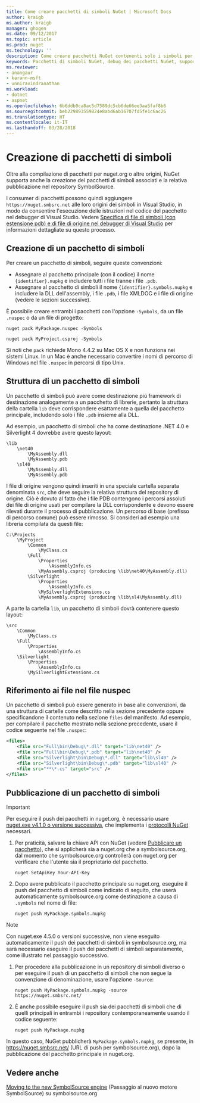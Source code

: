 ```yaml
---
title: Come creare pacchetti di simboli NuGet | Microsoft Docs
author: kraigb
ms.author: kraigb
manager: ghogen
ms.date: 09/12/2017
ms.topic: article
ms.prod: nuget
ms.technology: ''
description: Come creare pacchetti NuGet contenenti solo i simboli per supportare il debug di altri pacchetti NuGet in Visual Studio.
keywords: Pacchetti di simboli NuGet, debug dei pacchetti NuGet, supporto per il debug di NuGet, simboli in pacchetti, convenzioni dei pacchetti di simboli
ms.reviewer:
- anangaur
- karann-msft
- unniravindranathan
ms.workload:
- dotnet
- aspnet
ms.openlocfilehash: 6b6ddb0ca8ac5d7589dc5cb6de66ee3aa5faf8b6
ms.sourcegitcommit: beb229893559824e8abd6ab16707fd5fe1c6ac26
ms.translationtype: HT
ms.contentlocale: it-IT
ms.lasthandoff: 03/28/2018
---
```

# <a name="creating-symbol-packages"></a>Creazione di pacchetti di simboli

Oltre alla compilazione di pacchetti per nuget.org o altre origini, NuGet supporta anche la creazione dei pacchetti di simboli associati e la relativa pubblicazione nel repository SymbolSource.

I consumer di pacchetti possono quindi aggiungere `https://nuget.smbsrc.net` alle loro origini dei simboli in Visual Studio, in modo da consentire l'esecuzione delle istruzioni nel codice del pacchetto nel debugger di Visual Studio. Vedere [Specifica di file di simboli (con estensione pdb) e di file di origine nel debugger di Visual Studio](/visualstudio/debugger/specify-symbol-dot-pdb-and-source-files-in-the-visual-studio-debugger) per informazioni dettagliate su questo processo.

## <a name="creating-a-symbol-package"></a>Creazione di un pacchetto di simboli

Per creare un pacchetto di simboli, seguire queste convenzioni:

- Assegnare al pacchetto principale (con il codice) il nome `{identifier}.nupkg` e includere tutti i file tranne i file `.pdb`.
- Assegnare al pacchetto di simboli il nome `{identifier}.symbols.nupkg` e includere la DLL dell'assembly, i file `.pdb`, i file XMLDOC e i file di origine (vedere le sezioni successive).

È possibile creare entrambi i pacchetti con l'opzione `-Symbols`, da un file `.nuspec` o da un file di progetto:

```cli
nuget pack MyPackage.nuspec -Symbols

nuget pack MyProject.csproj -Symbols
```

Si noti che `pack` richiede Mono 4.4.2 su Mac OS X e non funziona nei sistemi Linux. In un Mac è anche necessario convertire i nomi di percorso di Windows nel file `.nuspec` in percorsi di tipo Unix.

## <a name="symbol-package-structure"></a>Struttura di un pacchetto di simboli

Un pacchetto di simboli può avere come destinazione più framework di destinazione analogamente a un pacchetto di librerie, pertanto la struttura della cartella `lib` deve corrispondere esattamente a quella del pacchetto principale, includendo solo i file `.pdb` insieme alla DLL.

Ad esempio, un pacchetto di simboli che ha come destinazione .NET 4.0 e Silverlight 4 dovrebbe avere questo layout:

    \lib
        \net40
            \MyAssembly.dll
            \MyAssembly.pdb
        \sl40
            \MyAssembly.dll
            \MyAssembly.pdb

I file di origine vengono quindi inseriti in una speciale cartella separata denominata `src`, che deve seguire la relativa struttura del repository di origine. Ciò è dovuto al fatto che i file PDB contengono i percorsi assoluti dei file di origine usati per compilare la DLL corrispondente e devono essere rilevati durante il processo di pubblicazione. Un percorso di base (prefisso di percorso comune) può essere rimosso. Si consideri ad esempio una libreria compilata da questi file:

    C:\Projects
        \MyProject
            \Common
                \MyClass.cs
            \Full
                \Properties
                    \AssemblyInfo.cs
                \MyAssembly.csproj (producing \lib\net40\MyAssembly.dll)
            \Silverlight
                \Properties
                    \AssemblyInfo.cs
                \MySilverlightExtensions.cs
                \MyAssembly.csproj (producing \lib\sl4\MyAssembly.dll)

A parte la cartella `lib`, un pacchetto di simboli dovrà contenere questo layout:

    \src
        \Common
            \MyClass.cs
        \Full
            \Properties
                \AssemblyInfo.cs
        \Silverlight
            \Properties
                \AssemblyInfo.cs
            \MySilverlightExtensions.cs

## <a name="referring-to-files-in-the-nuspec"></a>Riferimento ai file nel file nuspec

Un pacchetto di simboli può essere generato in base alle convenzioni, da una struttura di cartelle come descritto nella sezione precedente oppure specificandone il contenuto nella sezione `files` del manifesto. Ad esempio, per compilare il pacchetto mostrato nella sezione precedente, usare il codice seguente nel file `.nuspec`:

```xml
<files>
    <file src="Full\bin\Debug\*.dll" target="lib\net40" />
    <file src="Full\bin\Debug\*.pdb" target="lib\net40" />
    <file src="Silverlight\bin\Debug\*.dll" target="lib\sl40" />
    <file src="Silverlight\bin\Debug\*.pdb" target="lib\sl40" />
    <file src="**\*.cs" target="src" />
</files>
```

## <a name="publishing-a-symbol-package"></a>Pubblicazione di un pacchetto di simboli

> [!Important]
> Per eseguire il push dei pacchetti in nuget.org, è necessario usare [nuget.exe v4.1.0 o versione successiva](https://www.nuget.org/downloads), che implementa i [protocolli NuGet](../api/nuget-protocols.md) necessari.

1. Per praticità, salvare la chiave API con NuGet (vedere [Pubblicare un pacchetto](../create-packages/publish-a-package.md)), che si applicherà sia a nuget.org che a symbolsource.org, dal momento che symbolsource.org controllerà con nuget.org per verificare che l'utente sia il proprietario del pacchetto.

    ```cli
    nuget SetApiKey Your-API-Key
    ```

1. Dopo avere pubblicato il pacchetto principale su nuget.org, eseguire il push del pacchetto di simboli come indicato di seguito, che userà automaticamente symbolsource.org come destinazione a causa di `.symbols` nel nome di file:

    ```cli
    nuget push MyPackage.symbols.nupkg
    ```
> [!Note]
> Con nuget.exe 4.5.0 o versioni successive, non viene eseguito automaticamente il push dei pacchetti di simboli in symbolsource.org, ma sarà necessario eseguire il push dei pacchetti di simboli separatamente, come illustrato nel passaggio successivo.

1. Per procedere alla pubblicazione in un repository di simboli diverso o per eseguire il push di un pacchetto di simboli che non segue la convenzione di denominazione, usare l'opzione `-Source`:

    ```cli
    nuget push MyPackage.symbols.nupkg -source https://nuget.smbsrc.net/
    ```

1. È anche possibile eseguire il push sia dei pacchetti di simboli che di quelli principali in entrambi i repository contemporaneamente usando il codice seguente:

    ```cli
    nuget push MyPackage.nupkg
    ```

In questo caso, NuGet pubblicherà `MyPackage.symbols.nupkg`, se presente, in https://nuget.smbsrc.net/ (URL di push per symbolsource.org), dopo la pubblicazione del pacchetto principale in nuget.org.

## <a name="see-also"></a>Vedere anche

[Moving to the new SymbolSource engine](https://tripleemcoder.com/2015/10/04/moving-to-the-new-symbolsource-engine/) (Passaggio al nuovo motore SymbolSource) su symbolsource.org
